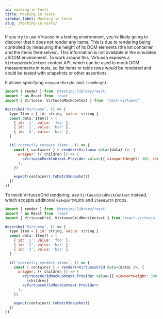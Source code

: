 ```yaml
---
id: mocking-in-tests
title: Mocking in tests
sidebar_label: Mocking in tests
slug: /mocking-in-tests/
---
```


If you try to use Virtuoso in a testing environment, you're likely going to discover that it does not render any items. This is due to rendering being controlled by measuring the height of its DOM elements (the list container and the items themselves).
This information is not available in the simulated JSDOM environment.
To work around this, Virtuoso exposes a `VirtuosoMockContext` context API, which can be used to mock DOM measurements in tests, so list items or table rows would be rendered and could be tested with snapshots or other assertions.

It allows specifying `viewportHeight` and `itemHeight`.

```jsx
import { render } from '@testing-library/react'
import * as React from 'react'
import { Virtuoso, VirtuosoMockContext } from 'react-virtuoso'

describe('Virtuoso', () => {
  type Item = { id: string, value: string }
  const data: Item[] = [
    { id: '1', value: 'foo' },
    { id: '2', value: 'bar' },
    { id: '3', value: 'baz' },
  ]

  it('correctly renders items', () => {
    const { container } = render(<Virtuoso data={data} />, {
      wrapper: ({ children }) => (
        <VirtuosoMockContext.Provider value={{ viewportHeight: 300, itemHeight: 100 }}>{children}</VirtuosoMockContext.Provider>
      ),
    })

    expect(container).toMatchSnapshot()
  })
})
```

To mock VirtuosoGrid rendering, use `VirtuosoGridMockContext` instead, which accepts additional `viewportWidth` and `itemWidth` props.

```jsx
import { render } from '@testing-library/react'
import * as React from 'react'
import { VirtuosoGrid, VirtuosoGridMockContext } from 'react-virtuoso'

describe('Virtuoso', () => {
  type Item = { id: string, value: string }
  const data: Item[] = [
    { id: '1', value: 'foo' },
    { id: '2', value: 'bar' },
    { id: '3', value: 'baz' },
  ]

  it('correctly renders items', () => {
    const { container } = render(<VirtuosoGrid data={data} />, {
      wrapper: ({ children }) => (
        <VirtuosoGridMockContext.Provider value={{ viewportHeight: 300, viewportWidth: 300, itemHeight: 100, itemWidth: 100 }}>
          {children}
        </VirtuosoGridMockContext.Provider>
      ),
    })

    expect(container).toMatchSnapshot()
  })
})
```
